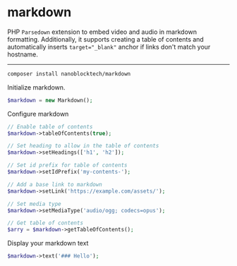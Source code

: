 # markdown

PHP `Parsedown` extension to embed video and audio in markdown formatting.
Additionally, it supports creating a table of contents and automatically inserts `target="_blank"` anchor if links don't match your hostname.

---

```bash 
composer install nanoblocktech/markdown
```

Initialize markdown.

```php
$markdown = new Markdown();
```

Configure markdown 

```php
// Enable table of contents
$markdown->tableOfContents(true);

// Set heading to allow in the table of contents
$markdown->setHeadings(['h1', 'h2']);

// Set id prefix for table of contents 
$markdown->setIdPrefix('my-contents-');

// Add a base link to markdown
$markdown->setLink('https://example.com/assets/');

// Set media type
$markdown->setMediaType('audio/ogg; codecs=opus');

// Get table of contents
$arry = $markdown->getTableOfContents();
```

Display your markdown text 

```php
$markdown->text('### Hello');
```
